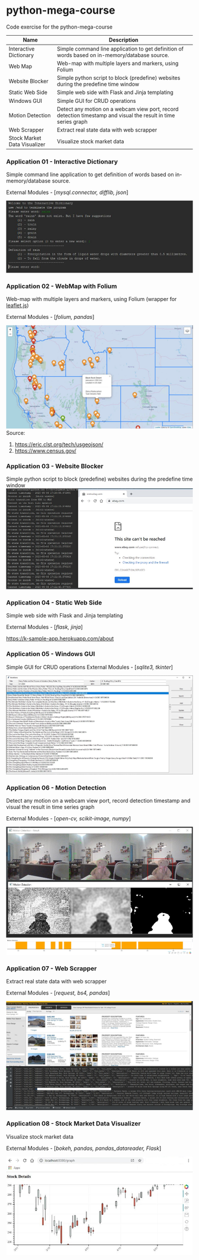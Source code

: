 # python-mega-course
Code exercise for the python-mega-course

Name | Description
------------ | -------------
Interactive Dictionary | Simple command line application to get definition of words based on in-memory/database source.
Web Map | Web-map with multiple layers and markers, using Folium
Website Blocker | Simple python script to block (predefine) websites during the predefine time window
Static Web Side | Simple web side with Flask and Jinja templating
Windows GUI | Simple GUI for CRUD operations
Motion Detection | Detect any motion on a webcam view port, record detection timestamp and visual the result in time series graph
Web Scrapper | Extract real state data with web scrapper
Stock Market Data Visualizer | Visualize stock market data

### Application 01 - Interactive Dictionary
Simple command line application to get definition of words based on in-memory/database source.

External Modules - [_mysql.connector, difflib, json_]

![Image description](doc/app_dictonary.JPG)

### Application 02 - WebMap with Folium
Web-map with multiple layers and markers, using Folium (wrapper for [leaflet.js](https://python-visualization.github.io/folium/))

External Modules - [_folium, pandas_]

![Image description](doc/webmap.JPG)
Source: 
1. https://eric.clst.org/tech/usgeojson/
2. https://www.census.gov/

### Application 03 - Website Blocker 
Simple python script to block (predefine) websites during the predefine time window
![Image description](doc/web_blocker.jpg)

### Application 04 - Static Web Side
Simple web side with Flask and Jinja templating

External Modules - [_flask, jinja_]

https://k-sample-app.herokuapp.com/about

### Application 05 - Windows GUI
Simple GUI for CRUD operations
External Modules - [_sqlite3, tkinter_]

![Image description](doc/book_store.JPG)

### Application 06 - Motion Detection
Detect any motion on a webcam view port, record detection timestamp and visual the result in time series graph

External Modules - [_open-cv, scikit-image, numpy_]

![Image description](doc/motion_detect.JPG)
![Image description](doc/motion_detect_graph.jpg)

### Application 07 - Web Scrapper
Extract real state data with web scrapper

External Modules - [_request, bs4, pandas_]

![Image description](doc/web-scrape.JPG)

### Application 08 - Stock Market Data Visualizer
Visualize stock market data

External Modules - [_bokeh, pandas, pandas_datareader, Flask_]

![Image description](doc/stock-market.JPG)
